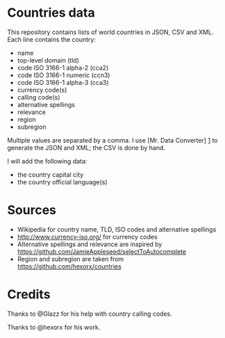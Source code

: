 # Countries data
This repository contains lists of world countries in JSON, CSV and XML. Each line contains the country:

 - name
 - top-level domain (tld)
 - code ISO 3166-1 alpha-2 (cca2)
 - code ISO 3166-1 numeric (ccn3)
 - code ISO 3166-1 alpha-3 (cca3)
 - currency code(s)
 - calling code(s)
 - alternative spellings
 - relevance
 - region
 - subregion

Multiple values are separated by a comma. I use [Mr. Data Converter] [1] to generate the JSON and XML; the CSV is done by hand.

I will add the following data:
 - the country capital city
 - the country official language(s)

# Sources
 - Wikipedia for country name, TLD, ISO codes and alternative spellings
 - http://www.currency-iso.org/ for currency codes
 - Alternative spellings and relevance are inspired by https://github.com/JamieAppleseed/selectToAutocomplete
 - Region and subregion are taken from https://github.com/hexorx/countries

# Credits
Thanks to @Glazz for his help with country calling codes.

Thanks to @hexorx for his work.

[1]: https://github.com/shancarter/Mr-Data-Converter "Mr. Data Converter"
